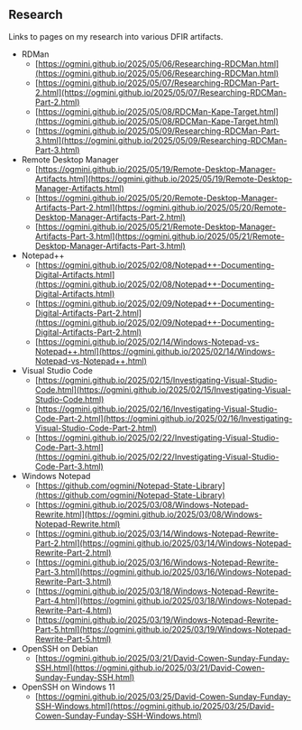 ## Research

Links to pages on my research into various DFIR artifacts.

- RDMan
	- [https://ogmini.github.io/2025/05/06/Researching-RDCMan.html](https://ogmini.github.io/2025/05/06/Researching-RDCMan.html)
	- [https://ogmini.github.io/2025/05/07/Researching-RDCMan-Part-2.html](https://ogmini.github.io/2025/05/07/Researching-RDCMan-Part-2.html)
	- [https://ogmini.github.io/2025/05/08/RDCMan-Kape-Target.html](https://ogmini.github.io/2025/05/08/RDCMan-Kape-Target.html)
	- [https://ogmini.github.io/2025/05/09/Researching-RDCMan-Part-3.html](https://ogmini.github.io/2025/05/09/Researching-RDCMan-Part-3.html)
- Remote Desktop Manager 
	- [https://ogmini.github.io/2025/05/19/Remote-Desktop-Manager-Artifacts.html](https://ogmini.github.io/2025/05/19/Remote-Desktop-Manager-Artifacts.html)
	- [https://ogmini.github.io/2025/05/20/Remote-Desktop-Manager-Artifacts-Part-2.html](https://ogmini.github.io/2025/05/20/Remote-Desktop-Manager-Artifacts-Part-2.html)
	- [https://ogmini.github.io/2025/05/21/Remote-Desktop-Manager-Artifacts-Part-3.html](https://ogmini.github.io/2025/05/21/Remote-Desktop-Manager-Artifacts-Part-3.html)
- Notepad++
	- [https://ogmini.github.io/2025/02/08/Notepad++-Documenting-Digital-Artifacts.html](https://ogmini.github.io/2025/02/08/Notepad++-Documenting-Digital-Artifacts.html)
	- [https://ogmini.github.io/2025/02/09/Notepad++-Documenting-Digital-Artifacts-Part-2.html](https://ogmini.github.io/2025/02/09/Notepad++-Documenting-Digital-Artifacts-Part-2.html)
	- [https://ogmini.github.io/2025/02/14/Windows-Notepad-vs-Notepad++.html](https://ogmini.github.io/2025/02/14/Windows-Notepad-vs-Notepad++.html)
- Visual Studio Code
	- [https://ogmini.github.io/2025/02/15/Investigating-Visual-Studio-Code.html](https://ogmini.github.io/2025/02/15/Investigating-Visual-Studio-Code.html)
	- [https://ogmini.github.io/2025/02/16/Investigating-Visual-Studio-Code-Part-2.html](https://ogmini.github.io/2025/02/16/Investigating-Visual-Studio-Code-Part-2.html)
	- [https://ogmini.github.io/2025/02/22/Investigating-Visual-Studio-Code-Part-3.html](https://ogmini.github.io/2025/02/22/Investigating-Visual-Studio-Code-Part-3.html)
- Windows Notepad
	- [https://github.com/ogmini/Notepad-State-Library](https://github.com/ogmini/Notepad-State-Library)
	- [https://ogmini.github.io/2025/03/08/Windows-Notepad-Rewrite.html](https://ogmini.github.io/2025/03/08/Windows-Notepad-Rewrite.html)
	- [https://ogmini.github.io/2025/03/14/Windows-Notepad-Rewrite-Part-2.html](https://ogmini.github.io/2025/03/14/Windows-Notepad-Rewrite-Part-2.html)
	- [https://ogmini.github.io/2025/03/16/Windows-Notepad-Rewrite-Part-3.html](https://ogmini.github.io/2025/03/16/Windows-Notepad-Rewrite-Part-3.html)
	- [https://ogmini.github.io/2025/03/18/Windows-Notepad-Rewrite-Part-4.html](https://ogmini.github.io/2025/03/18/Windows-Notepad-Rewrite-Part-4.html)
	- [https://ogmini.github.io/2025/03/19/Windows-Notepad-Rewrite-Part-5.html](https://ogmini.github.io/2025/03/19/Windows-Notepad-Rewrite-Part-5.html)
- OpenSSH on Debian
	- [https://ogmini.github.io/2025/03/21/David-Cowen-Sunday-Funday-SSH.html](https://ogmini.github.io/2025/03/21/David-Cowen-Sunday-Funday-SSH.html)
- OpenSSH on Windows 11
	- [https://ogmini.github.io/2025/03/25/David-Cowen-Sunday-Funday-SSH-Windows.html](https://ogmini.github.io/2025/03/25/David-Cowen-Sunday-Funday-SSH-Windows.html)
